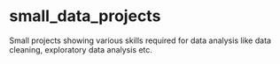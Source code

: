 # small_data_projects
Small projects showing various skills required for data analysis like data cleaning, exploratory data analysis etc.
